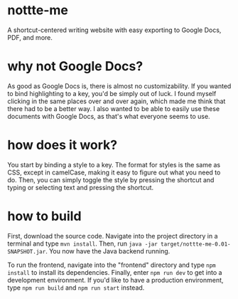 # nottte-me
A shortcut-centered writing website with easy exporting to Google Docs, PDF, and more.

# why not Google Docs?
As good as Google Docs is, there is almost no customizability. If you wanted to bind highlighting to a key, you'd be simply out of luck. I found myself clicking in the same
places over and over again, which made me think that there had to be a better way. I also wanted to be able to easily use these documents with Google Docs, as that's what
everyone seems to use.

# how does it work?
You start by binding a style to a key. The format for styles is the same as CSS, except in camelCase, making it easy to figure out what you need to do. Then, you can
simply toggle the style by pressing the shortcut and typing or selecting text and pressing the shortcut.

# how to build
First, download the source code. Navigate into the project directory in a terminal 
and type `mvn install`. Then, run `java -jar target/nottte-me-0.01-SNAPSHOT.jar`. 
You now have the Java backend running.

To run the frontend, navigate into the "frontend" directory and type `npm install` 
to install its dependencies. Finally, enter `npm run dev` to get into a development environment. 
If you'd like to have a production environment, type `npm run build` and `npm run start` instead.
